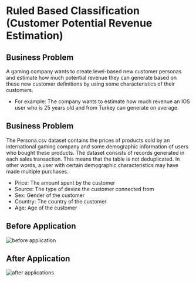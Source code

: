 # Ruled Based Classification (Customer Potential Revenue Estimation) 
## Business Problem
A gaming company wants to create level-based new customer personas and estimate how much potential revenue they can generate based on these new customer definitions by using some characteristics of their customers. 
- For example: The company wants to estimate how much revenue an IOS user who is 25 years old and from Turkey can generate on average.

## Business Problem
The Persona.csv dataset contains the prices of products sold by an international gaming company and some demographic information of users who bought these products. The dataset consists of records generated in each sales transaction. This means that the table is not deduplicated. In other words, a user with certain demographic characteristics may have made multiple purchases.
- Price: The amount spent by the customer
- Source: The type of device the customer connected from
- Sex: Gender of the customer
- Country: The country of the customer
- Age: Age of the customer

## Before Application

![before application](https://user-images.githubusercontent.com/126112467/227958443-6e0f1514-384d-4f63-9969-13cc83712f0a.png)

## After Application

![after applications](https://user-images.githubusercontent.com/126112467/227960697-a01efdd0-c4b3-4bd2-939c-94daf88ecd1e.png)

